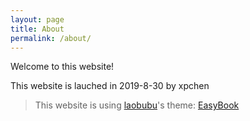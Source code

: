 ```yaml
---
layout: page
title: About
permalink: /about/
---
```


Welcome to this website!

This website is lauched in 2019-8-30 by xpchen  
> This website is using [laobubu](http://laobubu.net)'s theme: [EasyBook](https://github.com/laobubu/jekyll-theme-EasyBook)
